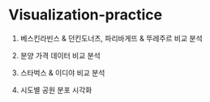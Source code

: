 # Visualization-practice

1. 베스킨라빈스 & 던킨도너츠, 파리바게뜨 & 뚜레주르 비교 분석

2. 분양 가격 데이터 비교 분석

3. 스타벅스 & 이디야 비교 분석

4. 시도별 공원 분포 시각화
